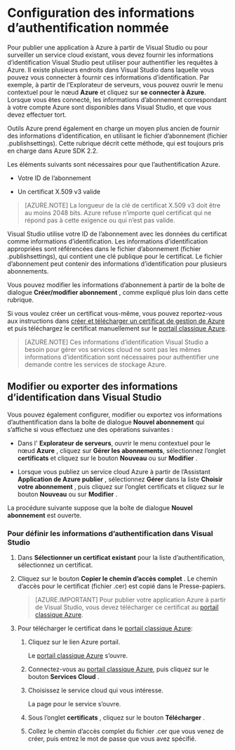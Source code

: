 <properties
   pageTitle="La configuration nommé informations d’authentification | Microsoft Azure"
   description="Apprenez à fournir des informations d’identification que Visual Studio utiliser pour authentifier les requêtes vers Azure pour publier une application à Azure à partir de Visual Studio ou pour surveiller un service cloud existant... "
   services="visual-studio-online"
   documentationCenter="na"
   authors="TomArcher"
   manager="douge"
   editor="" />
<tags
   ms.service="multiple"
   ms.devlang="dotnet"
   ms.topic="article"
   ms.tgt_pltfrm="na"
   ms.workload="multiple"
   ms.date="08/15/2016"
   ms.author="tarcher" />

# <a name="setting-up-named-authentication-credentials"></a>Configuration des informations d’authentification nommée

Pour publier une application à Azure à partir de Visual Studio ou pour surveiller un service cloud existant, vous devez fournir les informations d’identification Visual Studio peut utiliser pour authentifier les requêtes à Azure. Il existe plusieurs endroits dans Visual Studio dans laquelle vous pouvez vous connecter à fournir ces informations d’identification. Par exemple, à partir de l’Explorateur de serveurs, vous pouvez ouvrir le menu contextuel pour le nœud **Azure** et cliquez sur **se connecter à Azure**. Lorsque vous êtes connecté, les informations d’abonnement correspondant à votre compte Azure sont disponibles dans Visual Studio, et que vous devez effectuer tort.

Outils Azure prend également en charge un moyen plus ancien de fournir des informations d’identification, en utilisant le fichier d’abonnement (fichier .publishsettings). Cette rubrique décrit cette méthode, qui est toujours pris en charge dans Azure SDK 2.2.

Les éléments suivants sont nécessaires pour que l’authentification Azure.

- Votre ID de l’abonnement

- Un certificat X.509 v3 valide

>[AZURE.NOTE] La longueur de la clé de certificat X.509 v3 doit être au moins 2048 bits. Azure refuse n’importe quel certificat qui ne répond pas à cette exigence ou qui n’est pas valide.

Visual Studio utilise votre ID de l’abonnement avec les données du certificat comme informations d’identification. Les informations d’identification appropriées sont référencées dans le fichier d’abonnement (fichier .publishsettings), qui contient une clé publique pour le certificat. Le fichier d’abonnement peut contenir des informations d’identification pour plusieurs abonnements.

Vous pouvez modifier les informations d’abonnement à partir de la boîte de dialogue **Créer/modifier abonnement** , comme expliqué plus loin dans cette rubrique.

Si vous voulez créer un certificat vous-même, vous pouvez reportez-vous aux instructions dans [créer et télécharger un certificat de gestion de Azure](https://msdn.microsoft.com/library/windowsazure/gg551722.aspx) et puis téléchargez le certificat manuellement sur le [portail classique Azure](http://go.microsoft.com/fwlink/?LinkID=213885).

>[AZURE.NOTE] Ces informations d’identification Visual Studio a besoin pour gérer vos services cloud ne sont pas les mêmes informations d’identification sont nécessaires pour authentifier une demande contre les services de stockage Azure.

## <a name="modify-or-export-authentication-credentials-in-visual-studio"></a>Modifier ou exporter des informations d’identification dans Visual Studio

Vous pouvez également configurer, modifier ou exportez vos informations d’authentification dans la boîte de dialogue **Nouvel abonnement** qui s’affiche si vous effectuez une des opérations suivantes :

- Dans l' **Explorateur de serveurs**, ouvrir le menu contextuel pour le nœud **Azure** , cliquez sur **Gérer les abonnements**, sélectionnez l’onglet **certificats** et cliquez sur le bouton **Nouveau** ou sur **Modifier** .

- Lorsque vous publiez un service cloud Azure à partir de l’Assistant **Application de Azure publier** , sélectionnez **Gérer** dans la liste **Choisir votre abonnement** , puis cliquez sur l’onglet certificats et cliquez sur le bouton **Nouveau** ou sur **Modifier** .

La procédure suivante suppose que la boîte de dialogue **Nouvel abonnement** est ouverte.

### <a name="to-set-up-authentication-credentials-in-visual-studio"></a>Pour définir les informations d’authentification dans Visual Studio

1. Dans **Sélectionner un certificat existant** pour la liste d’authentification, sélectionnez un certificat.

1. Cliquez sur le bouton **Copier le chemin d’accès complet** . Le chemin d’accès pour le certificat (fichier .cer) est copié dans le Presse-papiers.

    >[AZURE.IMPORTANT] Pour publier votre application Azure à partir de Visual Studio, vous devez télécharger ce certificat au [portail classique Azure](http://go.microsoft.com/fwlink/?LinkID=213885).

1. Pour télécharger le certificat dans le [portail classique Azure](http://go.microsoft.com/fwlink/?LinkID=213885):

    1. Cliquez sur le lien Azure portail.

         Le [portail classique Azure](http://go.microsoft.com/fwlink/?LinkID=213885) s’ouvre.

    1. Connectez-vous au [portail classique Azure](http://go.microsoft.com/fwlink/?LinkID=213885), puis cliquez sur le bouton **Services Cloud** .

    1. Choisissez le service cloud qui vous intéresse.

        La page pour le service s’ouvre.

    1. Sous l’onglet **certificats** , cliquez sur le bouton **Télécharger** .

    1. Collez le chemin d’accès complet du fichier .cer que vous venez de créer, puis entrez le mot de passe que vous avez spécifié.
